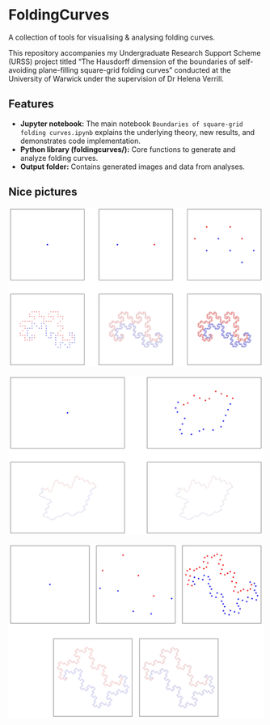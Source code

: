 # FoldingCurves

A collection of tools for visualising & analysing folding curves.

This repository accompanies my Undergraduate Research Support Scheme (URSS) project titled “The Hausdorff dimension of the boundaries of self-avoiding plane-filling square-grid folding curves” conducted at the University of Warwick under the supervision of Dr Helena Verrill.

## Features

- **Jupyter notebook:** The main notebook `Boundaries of square-grid folding curves.ipynb` explains the underlying theory, new results, and demonstrates code implementation.
- **Python library (foldingcurves/):** Core functions to generate and analyze folding curves.
- **Output folder:** Contains generated images and data from analyses.


## Nice pictures

![Graph directed construction of the boundary of Heighway's dragon](output/example1/graph-direct%20construction%20of%20Heighway's%20dragon%20boundary.jpg)

![](output/example2/graph-direct%20construction.jpg)

![](output/example4/graph-directed_construction.jpg)
